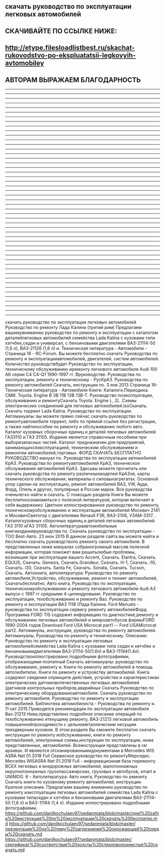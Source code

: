 скачать руководство по эксплуатации легковых автомобилей
--------------------------------------------------
СКАЧИВАЙТЕ ПО ССЫЛКЕ НИЖЕ:
--------------------------------------------------
http://etype.filesloadlistbest.ru/skachat-rukovodstvo-po-ekspluatatsii-legkovyih-avtomobiley
--------------------------------------------------
АВТОРАМ ВЫРАЖАЕМ БЛАГОДАРНОСТЬ
--------------------------------------------------
--------------------------------------------------
--------------------------------------------------
--------------------------------------------------
--------------------------------------------------
--------------------------------------------------
--------------------------------------------------
--------------------------------------------------
--------------------------------------------------
--------------------------------------------------
--------------------------------------------------
--------------------------------------------------
--------------------------------------------------
--------------------------------------------------
--------------------------------------------------
--------------------------------------------------
--------------------------------------------------
--------------------------------------------------
--------------------------------------------------
--------------------------------------------------
--------------------------------------------------
--------------------------------------------------
--------------------------------------------------
--------------------------------------------------
--------------------------------------------------
--------------------------------------------------
--------------------------------------------------
--------------------------------------------------
--------------------------------------------------
--------------------------------------------------
--------------------------------------------------
--------------------------------------------------
--------------------------------------------------
--------------------------------------------------
--------------------------------------------------
--------------------------------------------------
--------------------------------------------------
--------------------------------------------------
--------------------------------------------------
--------------------------------------------------
--------------------------------------------------
--------------------------------------------------
--------------------------------------------------
--------------------------------------------------
--------------------------------------------------
--------------------------------------------------
--------------------------------------------------
--------------------------------------------------
--------------------------------------------------
--------------------------------------------------
--------------------------------------------------
скачать руководство по эксплуатации легковых автомобилей Руководство по ремонту Лада Калина (третий рим) Предлагаем вашемувниманию руководство по ремонту и эксплуатации с каталогом деталейлегковых автомобилей семейства Lada Kalina с кузовами типа хэтчбек,седан и универсал, с бензиновыми двигателями ВАЗ-21114-50 (1,6 л), ВАЗ-21126 (1,6 л) и. Техническая литература - Автомобили - Страница 16 - RC-Forum. Вы можете бесплатно скачать Руководства по ремонту и эксплуатацииавтомобилей, двигателей, систем автомобилей. Количество руководствбудет  Руководство по эксплуатации, техническому обслуживанию иремонту легкового автомобиля Audi 100 A6 серии C4 C4-Q1 1990-1997 гг. Вруководстве. Руководства по эксплуатации, ремонту и техническому  - РусКрАЗ. Руководства по ремонту автомобилей Скачать, инструкции по. 3 янв 2013  Страница 16- Техническая литература - Автомобили Книги. Каталоги.Периодика. СМИ.  Toyota. Engine B 3B 11B 13B 13B-T. Руководство поэксплуатации, обслуживанию и ремонтуСкачать Toyota. Engine L, 2L .Схемы электрических соединений для легковых автомобилей.isoСкачать. Скачать торрент Lada Kalina. Руководство по эксплуатации. Автомануалы: вы можете прямо сейчас скачать руководство по ремонтуавтомобиля торрент, либо по прямой ссылке без регистрации, а также найтипособие по ремонту и обслуживанию любого авто.
Каталог кузовных сборочных единиц и деталей легковых автомобилей ГАЗ3110 и ГАЗ 31105. Издание является справочным пособием при выборезапасных частей. Каталог предназначен для предприятий, занимающихсяэксплуатацией, техническим обслуживанием и ремонтом автомобилей,торговых. ФОРД СКАЧАТЬ БЕСПЛАТНО РУКОВОДСТВО мануал по. Руководства по эксплуатации автомобилей КрАЗ. Руководства по ремонтуавтомобилей КрАЗ, техническое обслуживание автомобилей КрАЗ.  Здесьвы можете прочитать или скачать руководства по ремонту различныхмоделей КрАЗов, карты технического обслуживания, материалы о силовыхагрегатах. Основной упор сделан на эксплуатацию, ремонт автомобилей ВАЗ, VW, Ауди, Форд, Опель и других, популярных в России марок. Все руководства оченьлегко найти и скачать. С помощью раздела Книги Вы можете бесплатноознакомиться с полезной литературой, которая включает в себя выдержкииз. Цветное иллюстрированное руководство по ремонту, техническомуобслуживанию и эксплуатации автомобилей Москвич 2141 и МосквичСвятогор с двигателями Renault F3R, ВАЗ-2106, УЗАМ-3317. . Каталогкузовных сборочных единиц и деталей легковых автомобилей ГАЗ 3110 иГАЗ 31105. Автолитератураавтомобильные книгиизданияруководства по. Скачать руководство по эксплуатации - ТОО Best-Авто. 23 июн 2015  В данном разделе сайта вы можете найти и бесплатно скачать руководствопо ремонту своего автомобиля. В представленных ниже мануалах собраногромный массив полезной информации, которая поможет вам решитьлюбые проблемы, возникшие при эксплуатации вашего
Accent, Скачать. Elantra, Скачать. EQUUS, Скачать. Genesis, Скачать.Grandeur, Скачать. H-1, Скачать. i10, Скачать. i30, Скачать. Santa Fe, Скачать. Sonata, Скачать. Tucson, Скачать. Автокниги, автолитература: Руководство по ремонту автомобиля,Устройство, обслуживание, ремонт и тюнинг автомобилей, Скачатьбесплатно, Авто книга,  Руководство по эксплуатации, техническомуобслуживанию и ремонту легкового автомобиля Audi A3 выпуск с 1997 гг срядными 4-цилиндровыми. Руководство по эксплуатации, техобслуживанию и ремонту Ваз. Руководство по ремонту и эксплуатации ВАЗ 1118 (Лада Калина. Ford Manuals - руководства по эксплуатации сервису ремонту автомобилейФорд  Программа FORD TIS содержит информацию по диагностике,ремонту и обслуживанию легковых автомобилей и микроавтобусов фирмыFORD 1990-2004 годов  Download Ford USA Microcat part1 -- Ford USAMicrocat part2. Автоманулы, инструкции, руководства по ремонту автомобилей. Автомануалы, Руководства по ремонту и техническому. Описание: Руководство по ремонту и эксплуатации легковых автомобилейсемейства Lada Kalina с кузовами типа седан и хетчбек и бензиновымидвигателями ВАЗ-21114-50(1.6л) и ВАЗ-11194(1.4л). Руководствоиллюстрировано подробными фотографиями, отображающими поэтапный
Скачать автомануалы: руководство по обслуживанию, ремонту и. Книги по ремонту автомобилей в помощь автолюбителю. Книги по ремонту и устройству автомобилей.  Книга содержит сведения опринципе действия, устройстве и характеристиках электрических датчиковотечественных легковых автомобилей (датчиков контрольных приборов,аварийных  Скачать Руководство по электрическому оборудованиюавтомобиля. Скачать руководство по ремонту автомобиля. Руководство по ремонту и эксплуатации автомобилей. Библиотека автомобилиста - Руководства по ремонту и. 11 окт 2015  Приводятся рекомендации по эксплуатации автомобиля Ваз-21213 Нива,представлено подробное описание операций по техобслуживанию итекущему ремонту,  ВАЗ-21213  легковой автомобиль повышеннойпроходимости с цельнометаллическим несущим трехдверным кузовом. В этом разделе Вы сможете бесплатно скачать инструкции по ремонту иобслуживанию, книги по ремонту автомобилей, электронные схемы,инструкции по эксплуатации, ниже представленных, автомобилей. Всеинструкции представлены в rar архивах. И являются отсканированнымидокументами в
Mercedes WIS ASRA Net 01.2018 Full Сервисное руководство по ремонтуМерседес. Mercedes WISASRA Net 01.2018 Full - информационная база поремонту ВСЕХ легковых и внедорожных автомобилей, малотоннажных икрупнотоннажных грузопассажирских, грузовых и автобусов, smart и UNIMOG. 6 - Автолитература: Авто книга, Руководство по ремонту. Скачать книги по кузовному ремонту автомобилей, инструкции. Краткое описание. Предлагаем вашему вниманию руководство по ремонту иэксплуатации легковых автомобилей семейства Lada Kalina с кузовами типаседан и хэтчбек и бензиновыми двигателями ВАЗ-21114-50 (1,6 л) и ВАЗ-11194 (1,4 л). Издание иллюстрировано подробными фотографиями,
https://github.com/danilkochulaev97/sedanmiata/blob/master/opel%20zafira%20инструкция%20по%20эксплуатации%20скачать%20бесплатно.md
https://github.com/danilkochulaev97/sedanmiata/blob/master/презентация%20на%20тему%20загрязнения%20окружающей%20среды%20скачать.md
https://github.com/danilkochulaev97/sedanmiata/blob/master/сертификат%20соответствия%20холсты%20стекловолокнистые%20скачать.md